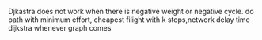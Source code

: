 Djkastra does not work when there is negative weight or negative cycle.
do path with minimum effort, cheapest filight with k stops,network delay time
dijkstra whenever graph comes